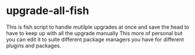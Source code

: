 # upgrade-all-fish
This is fish script to handle mutilple upgrades at once and save the head to have to keep up with all the upgrade manually
This more of personal but you can edit it to suite different package managers you have for different plugins and packages.
